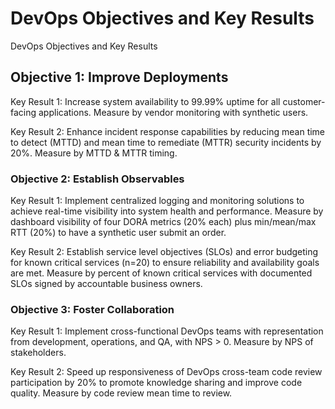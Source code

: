 # DevOps Objectives and Key Results

DevOps Objectives and Key Results

## Objective 1: Improve Deployments

Key Result 1: Increase system availability to 99.99% uptime for all customer-facing applications. Measure by vendor monitoring with synthetic users.

Key Result 2: Enhance incident response capabilities by reducing mean time to detect (MTTD) and mean time to remediate (MTTR) security incidents by 20%. Measure by MTTD & MTTR timing.

### Objective 2: Establish Observables

Key Result 1: Implement centralized logging and monitoring solutions to achieve real-time visibility into system health and performance. Measure by dashboard visibility of four DORA metrics (20% each) plus min/mean/max RTT (20%) to have a synthetic user submit an order.

Key Result 2: Establish service level objectives (SLOs) and error budgeting for known critical services (n=20) to ensure reliability and availability goals are met. Measure by percent of known critical services with documented SLOs signed by accountable business owners.

### Objective 3: Foster Collaboration

Key Result 1: Implement cross-functional DevOps teams with representation from development, operations, and QA, with NPS > 0. Measure by NPS of stakeholders.

Key Result 2: Speed up responsiveness of DevOps cross-team code review participation by 20% to promote knowledge sharing and improve code quality. Measure by code review mean time to review.
